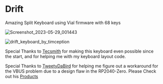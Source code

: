 # Drift
Amazing Split Keyboard using Vial firmware with 68 keys

![Screenshot_2023-05-29_001443](https://github.com/Timception/Drift/assets/84595044/d5eeea8e-e628-46cf-976a-de479df8fe11)

![drift_keyboard_by_timception](https://github.com/Timception/Drift/assets/84595044/88ffdb2f-f99e-4f60-8cd7-72af227072af)

Special Thanks to [Tecsmith](https://github.com/Tecsmith) for making this keyboard even possible since the start, and for helping me with my keyboard layout code.

Special Thanks to [TweetyDaBird](https://github.com/TweetyDaBird) for helping me figure out a workaround for the VBUS problem due to a design flaw in the RP2040-Zero.
Please Check out his [Products](https://lectronz.com/stores/tweetys-wild-thinking)

